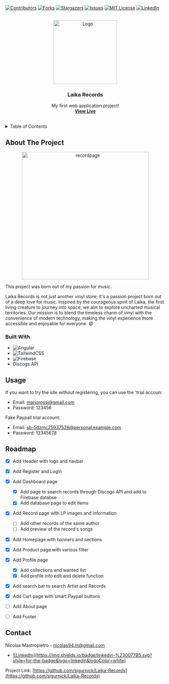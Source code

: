 <!-- Improved compatibility of back to top link: See: https://github.com/othneildrew/Best-README-Template/pull/73 -->
<a name="readme-top"></a>
<!--
*** Thanks for checking out the Best-README-Template. If you have a suggestion
*** that would make this better, please fork the repo and create a pull request
*** or simply open an issue with the tag "enhancement".
*** Don't forget to give the project a star!
*** Thanks again! Now go create something AMAZING! :D
-->



<!-- PROJECT SHIELDS -->
<!--
*** I'm using markdown "reference style" links for readability.
*** Reference links are enclosed in brackets [ ] instead of parentheses ( ).
*** See the bottom of this document for the declaration of the reference variables
*** for contributors-url, forks-url, etc. This is an optional, concise syntax you may use.
*** https://www.markdownguide.org/basic-syntax/#reference-style-links
-->
[![Contributors][contributors-shield]][contributors-url]
[![Forks][forks-shield]][forks-url]
[![Stargazers][stars-shield]][stars-url]
[![Issues][issues-shield]][issues-url]
[![MIT License][license-shield]][license-url]
[![LinkedIn][linkedin-shield]][linkedin-url]



<!-- PROJECT LOGO -->
<br />
<div align="center">
  <a href="https://github.com/sigurnick/Laika-Records">
    <img src="assets/LaikaRecords-logo.jpg" alt="Logo" width="200" >
  </a>

  <h3 align="center">Laika Records</h3>

  <p align="center">
    My first web application project!
    <br />
    <a href="https://laika-records.web.app/home"><strong>View Live</strong></a>
    <br />
    <br />
   
  </p>
</div>



<!-- TABLE OF CONTENTS -->
<details>
  <summary>Table of Contents</summary>
  <ol>
    <li>
      <a href="#about-the-project">About The Project</a>
      <ul>
        <li><a href="#built-with">Built With</a></li>
      </ul>
    </li>
    <li>
      <a href="#getting-started">Getting Started</a>
      <ul>
        <li><a href="#prerequisites">Prerequisites</a></li>
        <li><a href="#installation">Installation</a></li>
      </ul>
    </li>
    <li><a href="#usage">Usage</a></li>
    <li><a href="#roadmap">Roadmap</a></li>
    <li><a href="#contributing">Contributing</a></li>
    <li><a href="#license">License</a></li>
    <li><a href="#contact">Contact</a></li>
    <li><a href="#acknowledgments">Acknowledgments</a></li>
  </ol>
</details>



<!-- ABOUT THE PROJECT -->
## About The Project

<div align="center">
 <a href="https://github.com/sigurnick/Laika-Records">
    <img src="assets/Record Page.png" alt="recordpage" width="400" >
  </a>
</div>


This project was born out of my passion for music.

Laika Records is not just another vinyl store; it's a passion project born out of a deep love for music. Inspired by the courageous spirit of Laika, the first living creature to journey into space, we aim to explore uncharted musical territories. Our mission is to blend the timeless charm of vinyl with the convenience of modern technology, making the vinyl experience more accessible and enjoyable for everyone. :smile:




### Built With


* ![Angular](https://img.shields.io/badge/angular-%23DD0031.svg?style=for-the-badge&logo=angular&logoColor=white)
* ![TailwindCSS](https://img.shields.io/badge/tailwindcss-%2338B2AC.svg?style=for-the-badge&logo=tailwind-css&logoColor=white)
* ![Firebase](https://img.shields.io/badge/Firebase-039BE5?style=for-the-badge&logo=Firebase&logoColor=white)
* Discogs API






<!-- USAGE EXAMPLES -->
## Usage
If you want to try the site without registering, you can use the 'trial accoun:

* Email: mariorossi@gmail.com
* Password: 123456

Fake Paypall trial account:

* Email: sb-5dzmc25937528@personal.example.com
* Password: 12345678


<!-- ROADMAP -->
## Roadmap

- [x] Add Header with logo and navbar
- [x] Add Register and Login
- [x] Add Dashboard page 
    - [x] Add page to search records through Discogs API and add to Firebase databse
    - [x] Add database page to edit items
- [x] Add Record page with LP images and information
    - [ ] Add other records of the same author
    - [ ] Add preview of the record's songs
- [x] Add Homepage with banners and sections
- [x] Add Product page with various filter
- [x] Add Profile page
    - [x] Add collections and wanted list
    - [x] Add profile info edit and delete function
- [x] Add search bar to search Artist and Records
- [x] Add Cart page with smart Paypall buttons
- [ ] Add About page
- [ ] Add Footer




<!-- CONTACT -->
## Contact

Nicolas Mastropietro -  nicolas94.m@gmail.com

 * <a href="https://www.linkedin.com/in/nicolas-mastropietro-front-end-web-developer/">
     ![LinkedIn](https://img.shields.io/badge/linkedin-%230077B5.svg?style=for-the-badge&logo=linkedin&logoColor=white) 
  </a>

Project Link: [https://github.com/sigurnick/Laika-Records](https://github.com/sigurnick/Laika-Records)





<!-- MARKDOWN LINKS & IMAGES -->
<!-- https://www.markdownguide.org/basic-syntax/#reference-style-links -->
[contributors-shield]: https://img.shields.io/github/contributors/othneildrew/Best-README-Template.svg?style=for-the-badge
[contributors-url]: https://github.com/othneildrew/Best-README-Template/graphs/contributors
[forks-shield]: https://img.shields.io/github/forks/othneildrew/Best-README-Template.svg?style=for-the-badge
[forks-url]: https://github.com/othneildrew/Best-README-Template/network/members
[stars-shield]: https://img.shields.io/github/stars/othneildrew/Best-README-Template.svg?style=for-the-badge
[stars-url]: https://github.com/othneildrew/Best-README-Template/stargazers
[issues-shield]: https://img.shields.io/github/issues/othneildrew/Best-README-Template.svg?style=for-the-badge
[issues-url]: https://github.com/othneildrew/Best-README-Template/issues
[license-shield]: https://img.shields.io/github/license/othneildrew/Best-README-Template.svg?style=for-the-badge
[license-url]: https://github.com/othneildrew/Best-README-Template/blob/master/LICENSE.txt
[linkedin-shield]: https://img.shields.io/badge/-LinkedIn-black.svg?style=for-the-badge&logo=linkedin&colorB=555
[linkedin-url]: https://linkedin.com/in/othneildrew
[product-screenshot]: images/screenshot.png
[Next.js]: https://img.shields.io/badge/next.js-000000?style=for-the-badge&logo=nextdotjs&logoColor=white
[Next-url]: https://nextjs.org/
[React.js]: https://img.shields.io/badge/React-20232A?style=for-the-badge&logo=react&logoColor=61DAFB
[React-url]: https://reactjs.org/
[Vue.js]: https://img.shields.io/badge/Vue.js-35495E?style=for-the-badge&logo=vuedotjs&logoColor=4FC08D
[Vue-url]: https://vuejs.org/
[Angular.io]: https://img.shields.io/badge/Angular-DD0031?style=for-the-badge&logo=angular&logoColor=white
[Angular-url]: https://angular.io/
[Svelte.dev]: https://img.shields.io/badge/Svelte-4A4A55?style=for-the-badge&logo=svelte&logoColor=FF3E00
[Svelte-url]: https://svelte.dev/
[Laravel.com]: https://img.shields.io/badge/Laravel-FF2D20?style=for-the-badge&logo=laravel&logoColor=white
[Laravel-url]: https://laravel.com
[Bootstrap.com]: https://img.shields.io/badge/Bootstrap-563D7C?style=for-the-badge&logo=bootstrap&logoColor=white
[Bootstrap-url]: https://getbootstrap.com
[JQuery.com]: https://img.shields.io/badge/jQuery-0769AD?style=for-the-badge&logo=jquery&logoColor=white
[JQuery-url]: https://jquery.com 


